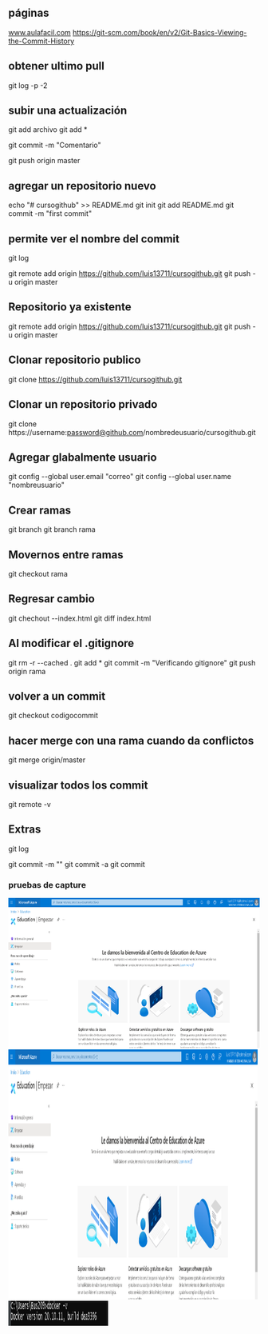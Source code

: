 ## páginas
www.aulafacil.com
https://git-scm.com/book/en/v2/Git-Basics-Viewing-the-Commit-History


## obtener ultimo pull
git log -p -2

## subir una actualización

git add archivo 
git add *

git commit -m "Comentario"

git push origin master


## agregar un repositorio nuevo
echo "# cursogithub" >> README.md
git init
git add README.md
git commit -m "first commit"

## permite ver el nombre del commit
git log

git remote add origin https://github.com/luis13711/cursogithub.git
git push -u origin master

## Repositorio ya existente

git remote add origin https://github.com/luis13711/cursogithub.git
git push -u origin master

## Clonar repositorio publico

git clone https://github.com/luis13711/cursogithub.git

## Clonar un repositorio privado 

git clone https://username:password@github.com/nombredeusuario/cursogithub.git

## Agregar glabalmente usuario

git config --global user.email "correo"
git config --global user.name "nombreusuario"

## Crear ramas

git branch
git branch rama


## Movernos entre ramas

git checkout rama

## Regresar cambio

git chechout --index.html
git diff index.html


## Al modificar el .gitignore

git rm -r --cached .
git add *
git commit -m "Verificando gitignore"
git push origin rama

## volver a un commit
git checkout codigocommit


## hacer merge con una rama cuando da conflictos
git merge origin/master


## visualizar todos los commit
git remote -v

## Extras
git log

git commit -m "" 
git commit -a
git commit 

### pruebas de capture


<img src="img/azure2.png" alt="Size Limit logo by Anton Lovchikov" width="600" height="300">
<img src="img/azure.png" alt="Size Limit logo by Anton Lovchikov" width="500" height="500">
<img src="img/docker.png" alt="Size Limit logo by Anton Lovchikov" width="200" height="50">


